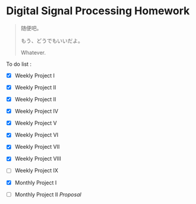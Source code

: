 # Digital Signal Processing Homework

>随便吧。
>
>もう、どうでもいいだよ。
>
>Whatever.


To do list :

- [x] Weekly Project I

- [x] Weekly Project II

- [x] Weekly Project II

- [x] Weekly Project IV

- [x] Weekly Project V

- [x] Weekly Project VI

- [x] Weekly Project VII

- [x] Weekly Project VIII

- [ ] Weekly Project IX

- [x] Monthly Project I

- [ ] Monthly Project II *Proposal*